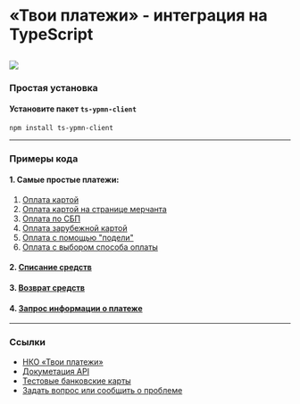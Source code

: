 # «Твои платежи» - интеграция на TypeScript
![](https://repository-images.githubusercontent.com/638835276/2067d028-b541-4355-b069-3c12c8a28042)
---
### Простая установка

#### Установите пакет `ts-ypmn-client`
```shell
npm install ts-ypmn-client
```
---
### Примеры кода


#### 1. Самые простые платежи:
1. [Оплата картой](lib/examples/authorize/CardAuthorizeOrderExample.ts)
2. [Оплата картой на странице мерчанта](lib/examples/authorize/CardAuthorizeOrderMerchantPageExample.ts)
3. [Оплата по СБП](lib/examples/authorize/FasterPaymentsAuthorizeOrderExample.ts)
4. [Оплата зарубежной картой](lib/examples/authorize/SOMAuthorizeOrderExample.ts)
5. [Оплата с помощью "подели"](lib/examples/authorize/PodeliAuthorizeOrderExample.ts)
6. [Оплата с выбором способа оплаты](lib/examples/authorize/ChooseAuthorizeOrderExample.ts)


#### 2. [Списание средств](lib/examples/CaptureOrderExample.ts)
#### 3. [Возврат средств](lib/examples/RefundOrderExample.ts)
#### 4. [Запрос информации о платеже](lib/examples/GetOrderStatusExample.ts)

---
### Ссылки
- [НКО «Твои платежи»](https://YPMN.ru/)
- [Докуметация API](https://ypmn.ru/ru/documentation/)
- [Тестовые банковские карты](https://ypmn.ru/ru/documentation/#tag/testing)
- [Задать вопрос или сообщить о проблеме](https://github.com/yourpayments/go-api-client/issues/new)
